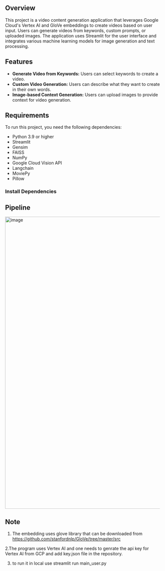 ## Overview

This project is a video content generation application that leverages Google Cloud's Vertex AI and GloVe embeddings to create videos based on user input. Users can generate videos from keywords, custom prompts, or uploaded images. The application uses Streamlit for the user interface and integrates various machine learning models for image generation and text processing.

## Features

- **Generate Video from Keywords:** Users can select keywords to create a video.
- **Custom Video Generation:** Users can describe what they want to create in their own words.
- **Image-based Context Generation:** Users can upload images to provide context for video generation.

## Requirements

To run this project, you need the following dependencies:

- Python 3.9 or higher
- Streamlit
- Gensim
- FAISS
- NumPy
- Google Cloud Vision API
- Langchain
- MoviePy
- Pillow

### Install Dependencies

## Pipeline
<img width="947" alt="image" src="https://github.com/user-attachments/assets/1234efd9-fcfb-432b-9797-96fe91a3bf3e" />


## Note
1. The embedding uses glove library that can be downloaded from https://github.com/stanfordnlp/GloVe/tree/master/src

  2.The program uses Vertex AI and one needs to genrate the api key for Vertex AI from GCP and add key.json file in the repository.

3. to run it in local use streamlit run main_user.py
##
